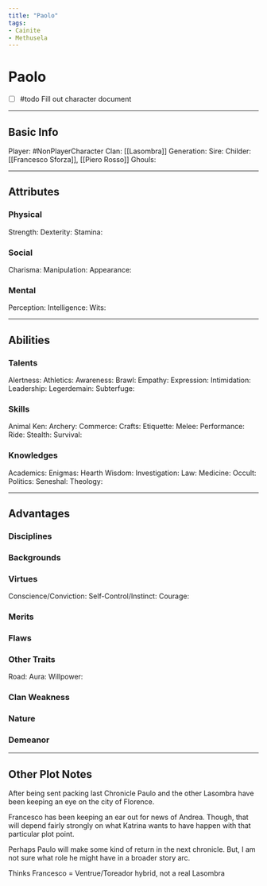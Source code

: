 ```yaml
---
title: "Paolo"
tags:
- Cainite
- Methusela
---
```


# Paolo
- [ ] #todo Fill out character document
---
## Basic Info
Player: #NonPlayerCharacter 
Clan: [[Lasombra]]
Generation:
Sire:
Childer: [[Francesco Sforza]], [[Piero Rosso]]
Ghouls:

---

## Attributes
### Physical
Strength: 
Dexterity:
Stamina:

### Social
Charisma:
Manipulation:
Appearance:

### Mental
Perception: 
Intelligence:
Wits:

---

## Abilities
### Talents
Alertness:
Athletics:
Awareness:
Brawl:
Empathy:
Expression:
Intimidation:
Leadership:
Legerdemain:
Subterfuge:

### Skills
Animal Ken:
Archery:
Commerce:
Crafts:
Etiquette:
Melee:
Performance:
Ride:
Stealth:
Survival:

### Knowledges
Academics:
Enigmas:
Hearth Wisdom:
Investigation:
Law:
Medicine:
Occult:
Politics:
Seneshal:
Theology:

---

## Advantages
### Disciplines



### Backgrounds



### Virtues
Conscience/Conviction: 
Self-Control/Instinct:
Courage:

### Merits

### Flaws

### Other Traits
Road:
Aura:
Willpower:

### Clan Weakness

### Nature

### Demeanor
---

## Other Plot Notes
After being sent packing last Chronicle Paulo and the other Lasombra have been keeping an eye on the city of Florence. 

Francesco has been keeping an ear out for news of Andrea. Though, that will depend fairly strongly on what Katrina wants to have happen with that particular plot point.

Perhaps Paulo will make some kind of return in the next chronicle. But, I am not sure what role he might have in a broader story arc.

 Thinks Francesco = Ventrue/Toreador hybrid, not a real Lasombra